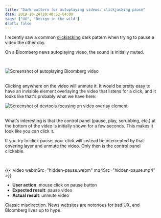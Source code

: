 ```yaml
---
title: "Dark pattern for autoplaying videos: clickjacking pause"
date: 2019-10-24T20:40:52-04:00
tags: ["UX", "Design in the wild"]
draft: false
---
```


I recently saw a common [clickjacking](https://en.wikipedia.org/wiki/Clickjacking) dark pattern when trying to pause a video the other day.

On a Bloomberg news autoplaying video, the sound is initially muted.

<br>

![Screenshot of autoplaying Bloomberg video](autoplay-video.png)

<br>
Clicking anywhere on the video will unmute it. It would be pretty easy to have an invisible element overlaying the video that listens for a click, and it looks like that's probably what we have here:

<br>

![Screenshot of devtools focusing on video overlay element](overlay.png)

<br>
What's interesting is that the control panel (pause, play, scrubbing, etc.) at the bottom of the video is initially shown for a few seconds. This makes it look like you can click it.

If you try to click pause, your click will instead be intercepted by that covering layer and unmute the video. Only then is the control panel clickable.

<br>

{{< video webmSrc="hidden-pause.webm" mp4Src="hidden-pause.mp4" >}}
<br>

- **User action**: mouse click on pause button
- **Expected result**: pause video
- **Actual result**: unmute video

Classic misdirection.  News websites are notorious for bad UX, and Bloomberg lives up to hype.
